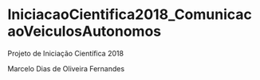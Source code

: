 # IniciacaoCientifica2018_ComunicacaoVeiculosAutonomos
Projeto de Iniciação Científica 2018

Marcelo Dias de Oliveira Fernandes
